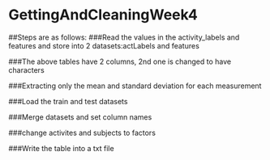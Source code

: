 # GettingAndCleaningWeek4

##Steps are as follows:
###Read the values in the activity_labels and features and store into 2 datasets:actLabels and features

###The above tables have 2 columns, 2nd one is changed to have characters

###Extracting only the mean and standard deviation for each measurement

###Load the train and test datasets

###Merge datasets and set column names

###change activites and subjects to factors

###Write the table into a txt file

